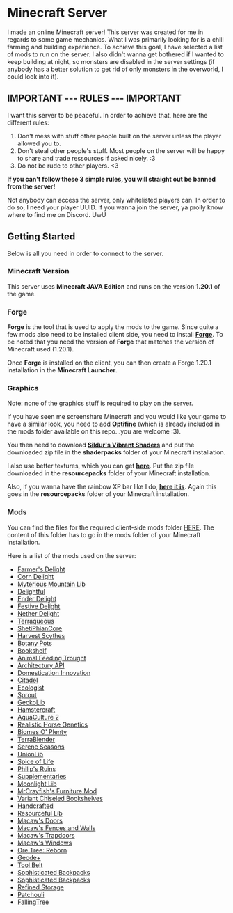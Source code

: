 # Minecraft Server

I made an online Minecraft server! This server was created for me in regards to some game mechanics. What I was primarily looking for is a chill farming and building experience. To achieve this goal, I have selected a list of mods to run on the server. I also didn't wanna get bothered if I wanted to keep building at night, so monsters are disabled in the server settings (if anybody has a better solution to get rid of only monsters in the overworld, I could look into it).

## IMPORTANT --- RULES --- IMPORTANT

I want this server to be peaceful. In order to achieve that, here are the different rules:

1. Don't mess with stuff other people built on the server unless the player allowed you to.
2. Don't steal other people's stuff. Most people on the server will be happy to share and trade ressources if asked nicely. :3
3. Do not be rude to other players. <3

**If you can't follow these 3 simple rules, you will straight out be banned from the server!**

Not anybody can access the server, only whitelisted players can. In order to do so, I need your player UUID. If you wanna join the server, ya prolly know where to find me on Discord. UwU

## Getting Started

Below is all you need in order to connect to the server.

### Minecraft Version

This server uses **Minecraft JAVA Edition** and runs on the version **1.20.1** of the game.

### Forge

**Forge** is the tool that is used to apply the mods to the game. Since quite a few mods also need to be installed client side, you need to install [**Forge**](https://files.minecraftforge.net/net/minecraftforge/forge/index_1.20.1.html). To be noted that you need the version of **Forge** that matches the version of Minecraft used (1.20.1).

Once **Forge** is installed on the client, you can then create a Forge 1.20.1 installation in the **Minecraft Launcher**.

### Graphics

Note: none of the graphics stuff is required to play on the server.

If you have seen me screenshare Minecraft and you would like your game to have a similar look, you need to add [**Optifine**](https://optifine.net/downloads) (which is already included in the mods folder available on this repo...you are welcome :3).

You then need to download [**Sildur's Vibrant Shaders**](https://www.curseforge.com/minecraft/shaders/sildurs-vibrant-shaders) and put the downloaded zip file in the **shaderpacks** folder of your Minecraft installation.

I also use better textures, which you can get [**here**](https://faithfulpack.net/downloads). Put the zip file downloaded in the **resourcepacks** folder of your Minecraft installation.

Also, if you wanna have the rainbow XP bar like I do, [**here it is**](https://www.curseforge.com/minecraft/texture-packs/rainbow-xp-bar-and-ping). Again this goes in the **resourcepacks** folder of your Minecraft installation.

### Mods

You can find the files for the required client-side mods folder [HERE](./mods/). The content of this folder has to go in the mods folder of your Minecraft installation.

Here is a list of the mods used on the server:

- [Farmer's Delight](https://www.curseforge.com/minecraft/mc-mods/farmers-delight)
- [Corn Delight](https://www.curseforge.com/minecraft/mc-mods/corn-delight)
- [Myterious Mountain Lib](https://www.curseforge.com/minecraft/mc-mods/mysterious-mountain-lib)
- [Delightful](https://www.curseforge.com/minecraft/mc-mods/delightful)
- [Ender Delight](https://www.curseforge.com/minecraft/mc-mods/enders-delight)
- [Festive Delight](https://www.curseforge.com/minecraft/mc-mods/festive-deligh)
- [Nether Delight](https://www.curseforge.com/minecraft/mc-mods/nethers-delight)
- [Terraqueous](https://www.curseforge.com/minecraft/mc-mods/terraqueous)
- [ShetiPhianCore](https://www.curseforge.com/minecraft/mc-mods/shetiphiancore)
- [Harvest Scythes](https://www.curseforge.com/minecraft/mc-mods/harvest-scythes)
- [Botany Pots](https://www.curseforge.com/minecraft/mc-mods/botany-pots)
- [Bookshelf](https://www.curseforge.com/minecraft/mc-mods/bookshelf)
- [Animal Feeding Trought](https://www.curseforge.com/minecraft/mc-mods/animal-feeding-trough)
- [Architectury API](https://www.curseforge.com/minecraft/mc-mods/architectury-api)
- [Domestication Innovation](https://www.curseforge.com/minecraft/mc-mods/domestication-innovation)
- [Citadel](https://www.curseforge.com/minecraft/mc-mods/citadel)
- [Ecologist](https://www.curseforge.com/minecraft/mc-mods/ecologics)
- [Sprout](https://www.curseforge.com/minecraft/mc-mods/sprout)
- [GeckoLib](https://www.curseforge.com/minecraft/mc-mods/citadel)
- [Hamstercraft](https://www.curseforge.com/minecraft/mc-mods/hamstercraft)
- [AquaCulture 2](https://www.curseforge.com/minecraft/mc-mods/aquaculture)
- [Realistic Horse Genetics](https://www.curseforge.com/minecraft/mc-mods/realistic-horse-genetics)
- [Biomes O' Plenty](https://www.curseforge.com/minecraft/mc-mods/biomes-o-plenty)
- [TerraBlender](https://www.curseforge.com/minecraft/mc-mods/terrablender)
- [Serene Seasons](https://www.curseforge.com/minecraft/mc-mods/serene-seasons)
- [UnionLib](https://www.curseforge.com/minecraft/mc-mods/unionlib)
- [Spice of Life](https://www.curseforge.com/minecraft/mc-mods/spice-of-life-carrot-edition)
- [Philip's Ruins](https://www.curseforge.com/minecraft/mc-mods/ruins)
- [Supplementaries](https://www.curseforge.com/minecraft/mc-mods/supplementaries)
- [Moonlight Lib](https://www.curseforge.com/minecraft/mc-mods/selene)
- [MrCrayfish's Furniture Mod](https://www.curseforge.com/minecraft/mc-mods/mrcrayfish-furniture-mod)
- [Variant Chiseled Bookshelves](https://www.curseforge.com/minecraft/mc-mods/variant-chiseled-bookshelves)
- [Handcrafted](https://www.curseforge.com/minecraft/mc-mods/handcrafted)
- [Resourceful Lib](https://www.curseforge.com/minecraft/mc-mods/resourceful-lib)
- [Macaw's Doors](https://www.curseforge.com/minecraft/mc-mods/macaws-doors)
- [Macaw's Fences and Walls](https://www.curseforge.com/minecraft/mc-mods/macaws-fences-and-walls)
- [Macaw's Trapdoors](https://www.curseforge.com/minecraft/mc-mods/macaws-trapdoors)
- [Macaw's Windows](https://www.curseforge.com/minecraft/mc-mods/macaws-windows)
- [Ore Tree: Reborn](https://www.curseforge.com/minecraft/mc-mods/ore-tree-reborn-fabric)
- [Geode+](https://www.curseforge.com/minecraft/mc-mods/geode-plus)
- [Tool Belt](https://www.curseforge.com/minecraft/mc-mods/tool-belt)
- [Sophisticated Backpacks](https://www.curseforge.com/minecraft/mc-mods/sophisticated-backpacks)
- [Sophisticated Backpacks](https://www.curseforge.com/minecraft/mc-mods/sophisticated-core)
- [Refined Storage](https://refinedmods.com/refined-storage/)
- [Patchouli](https://www.curseforge.com/minecraft/mc-mods/patchouli)
- [FallingTree](https://www.curseforge.com/minecraft/mc-mods/falling-tree)

